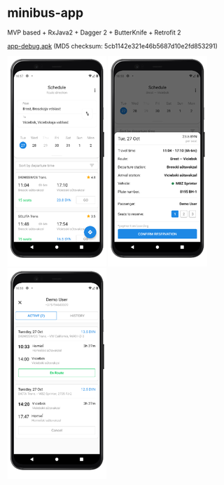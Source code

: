 # minibus-app
MVP based + RxJava2 + Dagger 2 + ButterKnife + Retrofit 2

[app-debug.apk](./demo/app-debug.apk) (MD5 checksum: 5cb1142e321e46b5687d10e2fd853291)

<p align="left">
  <img src="./demo/1.png" height="480">
  <img src="./demo/2.png" height="480">
  <img src="./demo/3.png" height="480">
</p>
